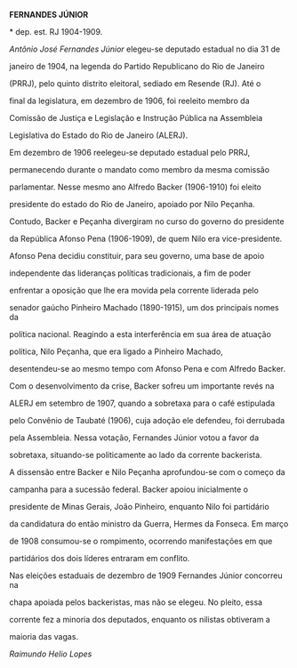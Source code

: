 **FERNANDES JÚNIOR**



\* dep. est. RJ 1904-1909.



*Antônio José Fernandes Júnior* elegeu-se deputado estadual no dia 31 de

janeiro de 1904, na legenda do Partido Republicano do Rio de Janeiro

(PRRJ), pelo quinto distrito eleitoral, sediado em Resende (RJ). Até o

final da legislatura, em dezembro de 1906, foi reeleito membro da

Comissão de Justiça e Legislação e Instrução Pública na Assembleia

Legislativa do Estado do Rio de Janeiro (ALERJ).



Em dezembro de 1906 reelegeu-se deputado estadual pelo PRRJ,

permanecendo durante o mandato como membro da mesma comissão

parlamentar. Nesse mesmo ano Alfredo Backer (1906-1910) foi eleito

presidente do estado do Rio de Janeiro, apoiado por Nilo Peçanha.

Contudo, Backer e Peçanha divergiram no curso do governo do presidente

da República Afonso Pena (1906-1909), de quem Nilo era vice-presidente.

Afonso Pena decidiu constituir, para seu governo, uma base de apoio

independente das lideranças políticas tradicionais, a fim de poder

enfrentar a oposição que lhe era movida pela corrente liderada pelo

senador gaúcho Pinheiro Machado (1890-1915), um dos principais nomes da

política nacional. Reagindo a esta interferência em sua área de atuação

política, Nilo Peçanha, que era ligado a Pinheiro Machado,

desentendeu-se ao mesmo tempo com Afonso Pena e com Alfredo Backer.



Com o desenvolvimento da crise, Backer sofreu um importante revés na

ALERJ em setembro de 1907, quando a sobretaxa para o café estipulada

pelo Convênio de Taubaté (1906), cuja adoção ele defendeu, foi derrubada

pela Assembleia. Nessa votação, Fernandes Júnior votou a favor da

sobretaxa, situando-se politicamente ao lado da corrente backerista.



A dissensão entre Backer e Nilo Peçanha aprofundou-se com o começo da

campanha para a sucessão federal. Backer apoiou inicialmente o

presidente de Minas Gerais, João Pinheiro, enquanto Nilo foi partidário

da candidatura do então ministro da Guerra, Hermes da Fonseca. Em março

de 1908 consumou-se o rompimento, ocorrendo manifestações em que

partidários dos dois líderes entraram em conflito.



Nas eleições estaduais de dezembro de 1909 Fernandes Júnior concorreu na

chapa apoiada pelos backeristas, mas não se elegeu. No pleito, essa

corrente fez a minoria dos deputados, enquanto os nilistas obtiveram a

maioria das vagas.



*Raimundo Helio Lopes*



